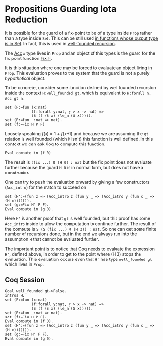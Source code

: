 Propositions Guarding Iota Reduction
====================================

It is possible for the guard of a fix-point to be of a type inside `Prop` rather than a type inside `Set`. This can be still used [in functions whose output type is in Set](FalseEqAcc). In fact, this is used in [well-founded recursion](http://coq.inria.fr/library/Coq.Init.Wf.html).

The [Acc](http://coq.inria.fr/library/Coq.Init.Wf.html#Acc) `x` type lives in `Prop` and an object of this types is the guard for the fix point function [Fix\_F](http://coq.inria.fr/library/Coq.Init.Wf.html#Fix_F).

It is this situation where one may be forced to evaluate an object living in `Prop`. This evaluation proves to the system that the guard is not a purely *hypothetical* object.

To be concrete, consider some function defined by well founded recursion inside the context `H:well_founded gt`, which is equivalent to `H:forall n, Acc gt n`.

```coq
set (F:=fun (x:nat)
            (f:forall y:nat, y > x -> nat) =>
            (S (f (S x) (le_n (S x))))).
set (P:=fun _:nat => nat).
set (f:=Fix H P F)
```

Loosely speaking *f*(*x*) = 1 + *f*(*x*+1) and because we are assuming the `gt` relation is well founded (which it isn't) this function is well defined. In this context we can ask Coq to compute this function.

```coq
Eval compute in (f 0)
```

The result is `(fix ...) 0 (H 0) : nat` but the fix point does not evaluate further because the guard `H 0` is in normal form, but does not have a constructor.

One can try to push the evaluation onward by giving a few constructors (`Acc_intro`) for the match to succeed on

```coq
set (H':=(fun z => (Acc_intro z (fun y _ => (Acc_intro y (fun x _ => (H x))))))).
set (g:=Fix H' P F).
Eval compute in (g 0).
```

Here `H'` is another proof that `gt` is well founded, but this proof has some `Acc_intro` inside to allow the computation to continue further. The result of the compute is `S (S (fix ...) 0 (H 3)) : nat`. So one can get some finite number of recursions done, but in the end we always run into the assumption `H` that cannot be evaluated further.

The important point is to notice that Coq needs to evaluate the expression `H'`, defined above, in order to get to the point where (H 3) stops the evaluation. This evaluation occurs even that `H'` has type `well_founded gt` which lives in `Prop`.

Coq Session
-----------

```coq
Goal well_founded gt->False.
intros H.
set (F:=fun (x:nat)
            (f:forall y:nat, y > x -> nat) =>
            (S (f (S x) (le_n (S x))))).
set (P:=fun _:nat => nat).
set (f:=Fix H P F).
Eval compute in (f 0).
set (H':=(fun z => (Acc_intro z (fun y _ => (Acc_intro y (fun x _ => (H x))))))).
set (g:=Fix H' P F).
Eval compute in (g 0).
```
